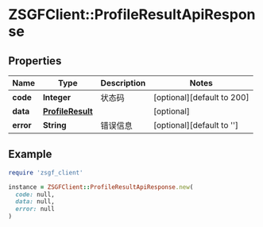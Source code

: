 # ZSGFClient::ProfileResultApiResponse

## Properties

| Name | Type | Description | Notes |
| ---- | ---- | ----------- | ----- |
| **code** | **Integer** | 状态码 | [optional][default to 200] |
| **data** | [**ProfileResult**](ProfileResult.md) |  | [optional] |
| **error** | **String** | 错误信息 | [optional][default to &#39;&#39;] |

## Example

```ruby
require 'zsgf_client'

instance = ZSGFClient::ProfileResultApiResponse.new(
  code: null,
  data: null,
  error: null
)
```

